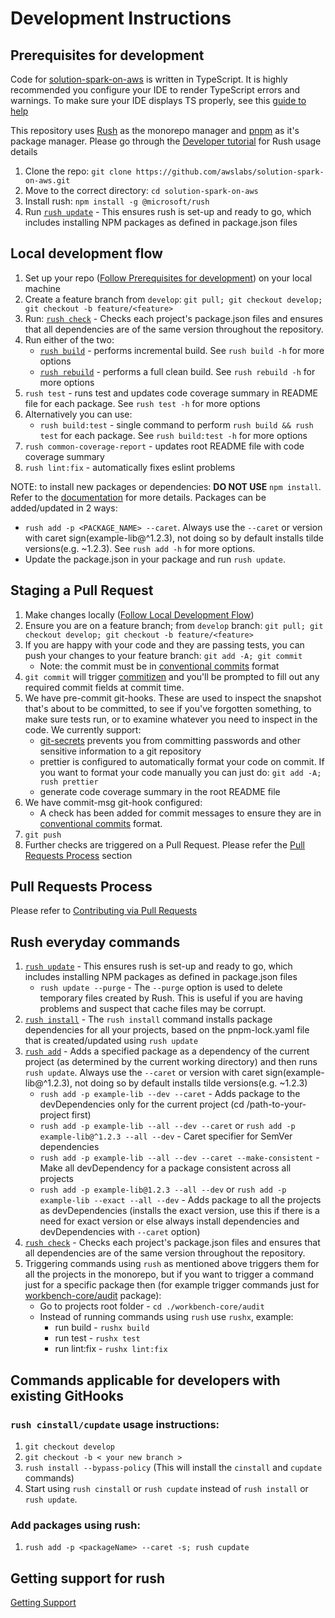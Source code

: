 # Development Instructions

## Prerequisites for development

Code for [solution-spark-on-aws](https://github.com/awslabs/solution-spark-on-aws) is written in TypeScript. It is highly recommended you configure your IDE to render TypeScript errors and warnings. To make sure your IDE displays TS properly, see this [guide to help](https://medium.com/@netczuk/even-faster-code-formatting-using-eslint-22b80d061461)

This repository uses [Rush](https://rushjs.io/pages/intro/welcome/) as the monorepo manager and [pnpm](https://rushjs.io/pages/maintainer/package_managers/) as it's package manager. Please go through the [Developer tutorial](https://rushjs.io/pages/developer/new_developer/) for Rush usage details

1. Clone the repo: `git clone https://github.com/awslabs/solution-spark-on-aws.git`
2. Move to the correct directory: `cd solution-spark-on-aws`
3. Install rush: `npm install -g @microsoft/rush`
4. Run [`rush update`](https://rushjs.io/pages/commands/rush_update/) - This ensures rush is set-up and ready to go, which includes installing NPM packages as defined in package.json files

## Local development flow

1. Set up your repo ([Follow Prerequisites for development](#prerequisites-for-development)) on your local machine
2. Create a feature branch from `develop`: `git pull; git checkout develop; git checkout -b feature/<feature>`
3. Run: [`rush check`](https://rushjs.io/pages/commands/rush_check/) - Checks each project's package.json files and ensures that all dependencies are of the same version throughout the repository.
4. Run either of the two:
   - [`rush build`](https://rushjs.io/pages/commands/rush_build/) - performs incremental build. See `rush build -h` for more options
   - [`rush rebuild`](https://rushjs.io/pages/commands/rush_rebuild/) - performs a full clean build. See `rush rebuild -h` for more options
5. `rush test` - runs test and updates code coverage summary in README file for each package. See `rush test -h` for more options
6. Alternatively you can use:
   - `rush build:test` - single command to perform `rush build && rush test` for each package. See `rush build:test -h` for more options
7. `rush common-coverage-report` - updates root README file with code coverage summary
8. `rush lint:fix` - automatically fixes eslint problems

NOTE: to install new packages or dependencies: **DO NOT USE** `npm install`. Refer to the [documentation](https://rushjs.io/pages/developer/modifying_package_json/) for more details. Packages can be added/updated in 2 ways:
   - `rush add -p <PACKAGE_NAME> --caret`. Always use the `--caret` or version with caret sign(example-lib@^1.2.3), not doing so by default installs tilde versions(e.g. ~1.2.3). See `rush add -h` for more options.
   - Update the package.json in your package and run `rush update`.

## Staging a Pull Request

1. Make changes locally ([Follow Local Development Flow](#Local-Development-Flow))
2. Ensure you are on a feature branch; from `develop` branch: `git pull; git checkout develop; git checkout -b feature/<feature>`
3. If you are happy with your code and they are passing tests, you can push your changes to your feature branch: `git add -A; git commit`
    - Note: the commit must be in [conventional commits](https://www.conventionalcommits.org/en/v1.0.0/) format
4. `git commit` will trigger [commitizen](https://github.com/commitizen/cz-cli) and you'll be prompted to fill out any required commit fields at commit time.
5. We have pre-commit git-hooks. These are used to inspect the snapshot that's about to be committed, to see if you've forgotten something, to make sure tests run, or to examine whatever you need to inspect in the code. We currently support:
    - [git-secrets](https://github.com/awslabs/git-secrets) prevents you from committing passwords and other sensitive information to a git repository
    - prettier is configured to automatically format your code on commit. If you want to format your code manually you can just do: `git add -A; rush prettier`
    - generate code coverage summary in the root README file
6. We have commit-msg git-hook configured:
    - A check has been added for commit messages to ensure they are in [conventional commits](https://www.conventionalcommits.org/en/v1.0.0/) format.
7. `git push`
8. Further checks are triggered on a Pull Request. Please refer the [Pull Requests Process](#pull-requests-process) section

## Pull Requests Process

Please refer to [Contributing via Pull Requests](./CONTRIBUTING.md#contributing-via-pull-requests)

## Rush everyday commands
1. [`rush update`](https://rushjs.io/pages/commands/rush_update/) - This ensures rush is set-up and ready to go, which includes installing NPM packages as defined in package.json files
    - `rush update --purge` - The `--purge` option is used to delete temporary files created by Rush. This is useful if you are having problems and suspect that cache files may be corrupt.
2. [`rush install`](https://rushjs.io/pages/commands/rush_install/) - The `rush install` command installs package dependencies for all your projects, based on the pnpm-lock.yaml file that is created/updated using `rush update`
3. [`rush add`](https://rushjs.io/pages/commands/rush_add/) - Adds a specified package as a dependency of the current project (as determined by the current working directory) and then runs `rush update`. Always use the `--caret` or version with caret sign(example-lib@^1.2.3), not doing so by default installs tilde versions(e.g. ~1.2.3)
    - `rush add -p example-lib --dev --caret` - Adds package to the devDependencies only for the current project (cd /path-to-your-project first)
    - `rush add -p example-lib --all --dev --caret` or `rush add -p example-lib@^1.2.3 --all --dev` - Caret specifier for SemVer dependencies
    - `rush add -p example-lib --all --dev --caret --make-consistent` - Make all devDependency for a package consistent across all projects
    - `rush add -p example-lib@1.2.3 --all --dev` or `rush add -p example-lib --exact --all --dev` - Adds package to all the projects as devDependencies (installs the exact version, use this if there is a need for exact version or else always install dependencies and devDependencies with `--caret` option)
4. [`rush check`](https://rushjs.io/pages/commands/rush_check/) - Checks each project's package.json files and ensures that all dependencies are of the same version throughout the repository.
5. Triggering commands using `rush` as mentioned above triggers them for all the projects in the monorepo, but if you want to trigger a command just for a specific package then (for example trigger commands just for [workbench-core/audit](./workbench-core/audit/) package):
    - Go to projects root folder - `cd ./workbench-core/audit`
    - Instead of running commands using `rush` use `rushx`, example:
        - run build - `rushx build`
        - run test - `rushx test`
        - run lint:fix - `rushx lint:fix`

## Commands applicable for developers with existing GitHooks
### `rush cinstall/cupdate` usage instructions:
1. `git checkout develop`
2. `git checkout -b < your new branch >`
3. `rush install --bypass-policy` (This will install the `cinstall` and `cupdate` commands)
4. Start using `rush cinstall` or `rush cupdate` instead of `rush install` or `rush update`.

### Add packages using rush:
1. `rush add -p <packageName> --caret -s; rush cupdate`

## Getting support for rush
[Getting Support](https://rushjs.io/pages/help/support/)
